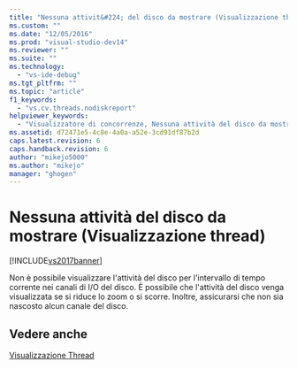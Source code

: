 ```yaml
---
title: "Nessuna attivit&#224; del disco da mostrare (Visualizzazione thread) | Microsoft Docs"
ms.custom: ""
ms.date: "12/05/2016"
ms.prod: "visual-studio-dev14"
ms.reviewer: ""
ms.suite: ""
ms.technology: 
  - "vs-ide-debug"
ms.tgt_pltfrm: ""
ms.topic: "article"
f1_keywords: 
  - "vs.cv.threads.nodiskreport"
helpviewer_keywords: 
  - "Visualizzatore di concorrenze, Nessuna attività del disco da mostrare (Visualizzazione thread)"
ms.assetid: d72471e5-4c8e-4a0a-a52e-3cd91df87b2d
caps.latest.revision: 6
caps.handback.revision: 6
author: "mikejo5000"
ms.author: "mikejo"
manager: "ghogen"
---
```

# Nessuna attivit&#224; del disco da mostrare (Visualizzazione thread)
[!INCLUDE[vs2017banner](../code-quality/includes/vs2017banner.md)]

Non è possibile visualizzare l'attività del disco per l'intervallo di tempo corrente nei canali di I\/O del disco.  È possibile che l'attività del disco venga visualizzata se si riduce lo zoom o si scorre.  Inoltre, assicurarsi che non sia nascosto alcun canale del disco.  
  
## Vedere anche  
 [Visualizzazione Thread](../profiling/threads-view-parallel-performance.md)